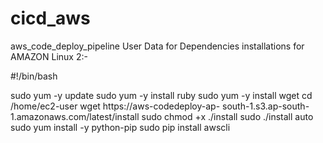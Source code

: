 # cicd_aws
aws_code_deploy_pipeline
User Data for Dependencies installations for AMAZON Linux 2:-

#!/bin/bash

sudo yum -y update sudo yum -y install ruby sudo yum -y install wget cd /home/ec2-user wget https://aws-codedeploy-ap-
south-1.s3.ap-south-1.amazonaws.com/latest/install sudo chmod +x ./install sudo ./install auto sudo yum install -y python-pip sudo pip install awscli
